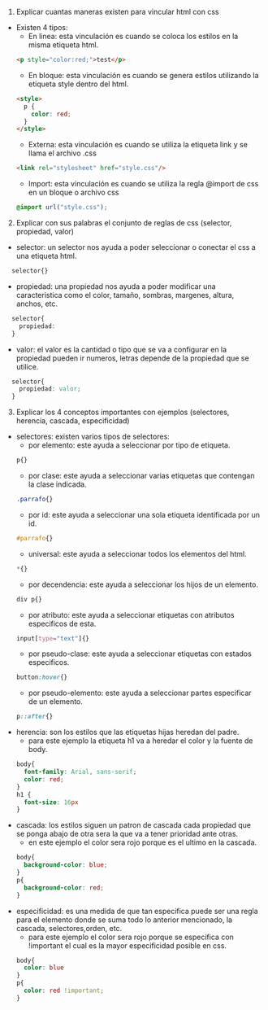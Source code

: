 1. Explicar cuantas maneras existen para vincular html con css
  - Existen 4 tipos:
    - En linea: esta vinculación es cuando se coloca los estilos en la misma etiqueta html.
    ```html
    <p style="color:red;">test</p>
    ```
    - En bloque: esta vinculación es cuando se genera estilos utilizando la etiqueta style dentro del html.
    ```html
    <style>
      p {
        color: red;
      }
    </style>
    ```
    - Externa: esta vinculación es cuando se utiliza la etiqueta link y se llama el archivo .css
    ```html
    <link rel="stylesheet" href="style.css"/>
    ```
    - Import: esta vinculación es cuando se utiliza la regla @import de css en un bloque o archivo css
    ```css
    @import url("style.css");
    ```
2. Explicar con sus palabras el conjunto de reglas de css (selector, propiedad, valor)
  - selector: un selector nos ayuda a poder seleccionar o conectar el css a una etiqueta html.
  ```css
    selector{}
  ```
  - propiedad: una propiedad nos ayuda a poder modificar una caracteristica como el color, tamaño, sombras, margenes, altura, anchos, etc.
  ```css
    selector{
      propiedad:
    }
  ```
  - valor: el valor es la cantidad o tipo que se va a configurar en la propiedad pueden ir numeros, letras depende de la propiedad que se utilice.
  ```css
    selector{
      propiedad: valor;
    }
  ```
3. Explicar los 4 conceptos importantes con ejemplos (selectores, herencia, cascada, especificidad)
  - selectores: existen varios tipos de selectores:
    - por elemento: este ayuda a seleccionar por tipo de etiqueta.
    ```css
    p{}
    ```
    - por clase: este ayuda a seleccionar varias etiquetas que contengan la clase indicada.
    ```css
    .parrafo{}
    ```
    - por id: este ayuda a seleccionar una sola etiqueta identificada por un id.
    ```css
    #parrafo{}
    ```
    - universal: este ayuda a seleccionar todos los elementos del html.
    ```css
    *{}
    ```
    - por decendencia: este ayuda a seleccionar los hijos de un elemento.
    ```css
    div p{}
    ```
    - por atributo: este ayuda a seleccionar etiquetas con atributos especificos de esta.
    ```css
    input[type="text"]{}
    ```
    - por pseudo-clase: este ayuda a seleccionar etiquetas con estados especificos.
    ```css
    button:hover{}
    ```
    - por pseudo-elemento: este ayuda a seleccionar partes especificar de un elemento.
    ```css
    p::after{}
    ```
  - herencia: son los estilos que las etiquetas hijas heredan del padre.
    - para este ejemplo la etiqueta h1 va a heredar el color y la fuente de body.
    ```css
    body{
      font-family: Arial, sans-serif;
      color: red;
    }
    h1 {
      font-size: 16px
    }
    ```
  - cascada: los estilos siguen un patron de cascada cada propiedad que se ponga abajo de otra sera la que va a tener prioridad ante otras.
    - en este ejemplo el color sera rojo porque es el ultimo en la cascada.
    ```css
    body{
      background-color: blue;
    }
    p{
      background-color: red;
    }
    ```
  - especificidad: es una medida de que tan especifica puede ser una regla para el elemento donde se suma todo lo anterior mencionado, la cascada, selectores,orden, etc.
    - para este ejemplo el color sera rojo porque se especifica con !important el cual es la mayor especificidad posible en css.
    ```css
    body{
      color: blue
    }
    p{
      color: red !important;
    }
    ```